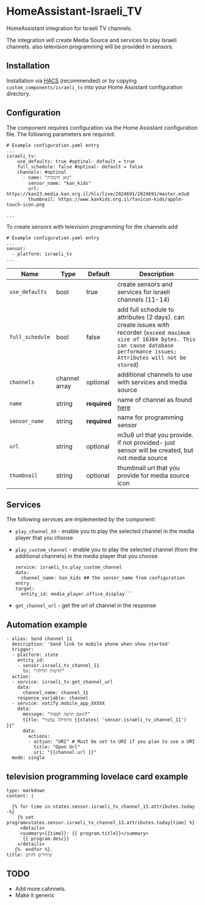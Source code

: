 # HomeAssistant-Israeli_TV
HomeAssistant integration for Israeli TV channels.

The integration will create Media Source and services to play Israeli channels. also television programming will be provided in sensors.

## Installation

Installation via [HACS](https://hacs.xyz/) (recommended) or by copying  `custom_components/israeli_tv` into your Home Assistant configuration directory.

## Configuration

The component requires configuration via the Home Assistant configuration file. The following parameters are required:

    # Example configuration.yaml entry
    ...
    israeli_tv:
        use_defaults: true #optinal- default = true 
        full_schedule: false #optinal- default = false 
        channels: #optinal
          - name: "כאן חינוכית"
            sensor_name: "kan_kids"
            url: https://kan23.media.kan.org.il/hls/live/2024691/2024691/master.m3u8
            thumbnail: https://www.kankids.org.il/favicon-kids/apple-touch-icon.png

    ...

To create sensors with television programming for the channels add 

    # Example configuration.yaml entry
    ...
    sensor:
      - platform: israeli_tv
    ...

| Name | Type | Default |  Description |
| --- | --- | --- | --- | 
| `use_defaults` | bool | true |  create sensors and services for israeli channels (11-14) |
| `full_schedule` | bool | false |  add full schedule to attributes (2 days). can create issues with recorder (`exceed maximum size of 16384 bytes. This can cause database performance issues; Attributes will not be stored`) |
| `channels` | channel array | optional | additional channels to use with services and media source  |
| `name` | string | **required** | name of channel as found [here](https://www.bevy.be/bevyfiles/israelpremium.xml.txt)   |
| `sensor_name` | string | **required** |  name for programming sensor |
| `url` | string | optional | m3u8 url that you provide. if not provided- just sensor will be created, but not media source |
| `thumbnail` | string | optional | thumbnail url that you provide for media source icon |



## Services

The following services are implemented by the component:
- `play_channel_XX` - enable you to play the selected channel in the media player that you choose

- `play_custom_channel` - enable you to play the selected channel (from the additional channels) in the media player that you choose
  ```
  service: israeli_tv.play_custom_channel
  data:
    channel_name: kan_kids ## the sensor_name from configuration entry
  target:
    entity_id: media_player.office_display```

- `get_channel_url` - get the url of channel in the response


## Automation example
```
- alias: Send channel 11
  description: 'Send link to mobile phone when show started'
  trigger:
  - platform: state
    entity_id:
    - sensor.israeli_tv_channel_11
      to: "חדשות הלילה"
  action:
  - service: israeli_tv.get_channel_url
    data: 
      channel_name: channel_11
    response_variable: channel
  - service: notify.mobile_app_XXXXX
    data:
      message: "האם תרצה לצפות?"
      title: "מתחילה עכשיו {{states( 'sensor.israeli_tv_channel_11')  }}"
      data:
        actions:
        - action: "URI" # Must be set to URI if you plan to use a URI
          title: "Open Url"
          uri: "{{channel.url }}"
  mode: single
```

## television programming lovelace card example
```
type: markdown
content: |

  {% for time in states.sensor.israeli_tv_channel_13.attributes.today -%}
    {% set program=states.sensor.israeli_tv_channel_13.attributes.today[time] %}
     <details>  
     <summary>{{time}}: {{ program.title}}</summary>
      {{ program.desc}}
    </details>
   {%- endfor %}.
title: שידורים להיום

```
## TODO

- Add more cahnnels.
- Make it generic
